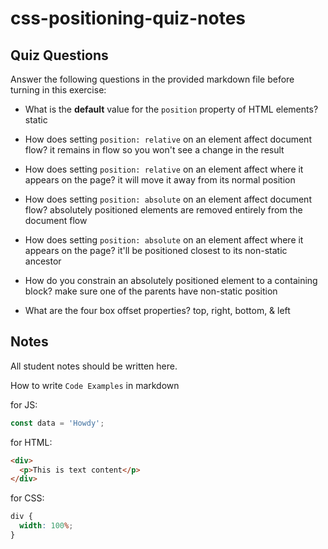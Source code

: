 # css-positioning-quiz-notes

## Quiz Questions

Answer the following questions in the provided markdown file before turning in this exercise:

- What is the **default** value for the `position` property of HTML elements?
  static

- How does setting `position: relative` on an element affect document flow?
  it remains in flow so you won't see a change in the result

- How does setting `position: relative` on an element affect where it appears on the page?
  it will move it away from its normal position

- How does setting `position: absolute` on an element affect document flow?
  absolutely positioned elements are removed entirely from the document flow

- How does setting `position: absolute` on an element affect where it appears on the page?
  it'll be positioned closest to its non-static ancestor

- How do you constrain an absolutely positioned element to a containing block?
  make sure one of the parents have non-static position

- What are the four box offset properties?
  top, right, bottom, & left

## Notes

All student notes should be written here.

How to write `Code Examples` in markdown

for JS:

```javascript
const data = 'Howdy';
```

for HTML:

```html
<div>
  <p>This is text content</p>
</div>
```

for CSS:

```css
div {
  width: 100%;
}
```
